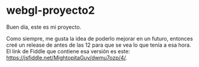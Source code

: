 # webgl-proyecto2

Buen día, este es mi proyecto.

Como siempre, me gusta la idea de poderlo mejorar en un futuro, entonces creé un release de antes de las 12 para que se vea lo que tenía a esa hora. El link de Fiddle que contiene esa versión es este: https://jsfiddle.net/MightopitaGuy/dwmu7ozp/4/.
